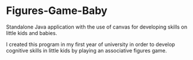 # Figures-Game-Baby
Standalone Java application with the use of canvas for developing skills on little kids and babies.

I created this program in my first year of university in order to develop cognitive skills in little kids by playing an associative figures game.
